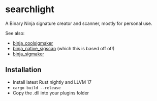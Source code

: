 # searchlight

A Binary Ninja signature creator and scanner, mostly for personal use.

See also:

- [binja_coolsigmaker](https://github.com/unknowntrojan/binja_coolsigmaker)
- [binja_native_sigscan](https://github.com/rikodot/binja_native_sigscan) (which this is based off of!)
- [binja_sigmaker](https://github.com/apekros/binja_sigmaker)

## Installation

- Install latest Rust nightly and LLVM 17
- `cargo build --release`
- Copy the .dll into your plugins folder
